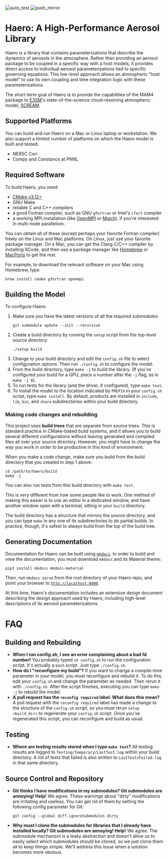 ![auto_test](https://github.com/jeff-cohere/haero/actions/workflows/auto_test.yml/badge.svg)
![push_mirror](https://github.com/jeff-cohere/haero/actions/workflows/push_mirror.yml/badge.svg)

# Haero: A High-Performance Aerosol Library

Haero is a library that contains parameterizations that describe the dynamics of
aerosols in the atmosphere. Rather than providing an aerosol package to be
coupled in a specific way with a host models, it provides direct access to
individual aerosol parameterizations tied to specific governing equations. This
low-level approach allows an atmospheric "host model" to use its own coupling
and time integration logic with these parameterizations.

The short-term goal of Haero is to provide the capabilities of the MAM4 package
to [E3SM](https://github.com/E3SM-Project)'s state-of-the-science cloud-resolving
atmospheric model, [SCREAM](https://github.com/E3SM-Project/scream).

## Supported Platforms

You can build and run Haero on a Mac or Linux laptop or workstation. We
also support a limited number of platforms on which the Haero model is built and
tested:

* NERSC Cori
* Compy and Constance at PNNL

## Required Software

To build Haero, you need:

* [CMake v3.12+](https://cmake.org/)
* GNU Make
* reliable C and C++ compilers
* a good Fortran compiler, such as GNU `gfortran` or Intel's `ifort` compiler
* a working MPI installation (like [OpenMPI](https://www.open-mpi.org/) or
  [Mpich](https://www.mpich.org/)), if you're interested in multi-node
  parallelism.

You can obtain all of these (except perhaps your favorite Fortran compiler)
freely on the Linux and Mac platforms. On Linux, just use your favorite package
manager. On a Mac, you can get the Clang C/C++ compiler by installing XCode, and
then use a package manager like [Homebrew](https://brew.sh/) or
[MacPorts](https://www.macports.org/) to get the rest.

For example, to download the relevant software on your Mac using Homebrew, type

```
brew install cmake gfortran openmpi
```

## Building the Model

To configure Haero:

1. Make sure you have the latest versions of all the required submodules:
   ```
   git submodule update --init --recursive
   ```
2. Create a build directory by running the `setup` script from the top-level
   source directory:
   ```
   ./setup build
   ```
3. Change to your build directory and edit the `config.sh` file to select
   configuration options. Then run `./config.sh` to configure the model.
4. From the build directory, type `make -j` to build the library. (If you've
   configured your build for a GPU, place a number after the `-j` flag, as in
   `make -j 8`).
5. To run tests for the library (and the driver, if configured), type
   `make test`.
6. To install the model to the location indicated by `PREFIX` in your
   `config.sh` script, type `make install`. By default, products are installed
   in `include`, `lib`, `bin`, and `share` ѕubdirectories within your build
   directory.

### Making code changes and rebuilding

This project uses **build trees** that are separate from source trees. This
is standard practice in CMake-based build systems, and it allows you to build
several different configurations without leaving generated and compiled files
all over your source directory. However, you might have to change the way you
work in order to be productive in this kind of environment.

When you make a code change, make sure you build from the build directory that
you created in step 1 above:

```
cd /path/to/haero/build
make -j
```

You can also run tests from this build directory with `make test`.

This is very different from how some people like to work. One method of making
this easier is to use an editor in a dedicated window, and have another window
open with a terminal, sitting in your `build` directory.

The build directory has a structure that mirrors the source directory, and you
can type `make` in any one of its subdirectories to do partial builds. In
practice, though, it's safest to always build from the top of the build tree.

## Generating Documentation

Documentation for Haero can be built using
[`mkdocs`](https://squidfunk.github.io/mkdocs-material/).
In order to build and view the
documentation, you must download `mkdocs` and its Material theme:

```pip3 install mkdocs mkdocs-material```

Then, run `mkdocs serve` from the root directory of your Haero repo,
and point your browser to [`http://localhost:8000`](http://localhost:8000).

At this time, Haero's documentation includes an extensive design document
describing the design approach used by Haero, including high-level descriptions
of its aerosol parameterizations.

# FAQ

## Building and Rebuilding

+ **When I run config.sh, I see an error complaining about a bad fd number!**
  You probably typed `sh config.sh` to run the configuration script. It's
  actually a `bash` script. Just type `./config.sh`.
+ **How do I "reconfigure my build"?** If you want to change a compile-time
  parameter in your model, you must reconfigure and rebuild it. To do this,
  edit your `config.sh` and change the parameter as needed. Then rerun it with
  `./config.sh`. After the script finishes, executing you can type `make -j` to
  rebuild the model.
+ **A pull request has the `reconfig required` label. What does this mean?**
  A pull request with the `reconfig required` label has made a change to the
  structure of the `config.sh` script, so you must rerun `setup <build_dir>`
  to regenerate your `config.sh` script. Once you've regenerated this script,
  you can reconfigure and build as usual.

## Testing

+ **Where are testing results stored when I type `make test`?** All testing
 results are logged to `Testing/Temporary/LastTest.log` within your build
 directory. A list of tests that failed is also written to `LastTestsFailed.log`
 in that same directory.

## Source Control and Repository

+ **Git thinks I have modifications in my submodules? Git submodules are
  annoying! Help!** We agree. These warnings about "dirty" modifications
  are irritating and useless. You can get rid of them by setting the
  following config parameter for Git:

  ```
  git config --global diff.ignoreSubmodules dirty
  ```
+ **Why must I clone the submodules for libraries that I already have installed
  locally? Git submodules are annoying! Help!** We agree. The submodule
  mechanism is a leaky abstraction and doesn't allow us to easily select which
  submodules should be cloned, so we just clone them all to keep things simple.
  We'll address this issue when a solution becomes more obvious.

